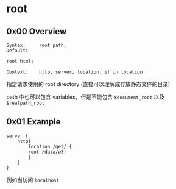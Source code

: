 # root

## 0x00 Overview

```
Syntax: 	root path;
Default: 	

root html;

Context: 	http, server, location, if in location
```

指定请求使用的 root directory (直接可以理解成存放静态文件的目录)

path 中也可以包含 variables，但是不能包含 `$document_root` 以及 `$realpath_root`

## 0x01 Example

```
server {
	http{
		location /get/ {
   	 	root /data/w3;
		}
	}
}
```

例如当访问 `localhost`